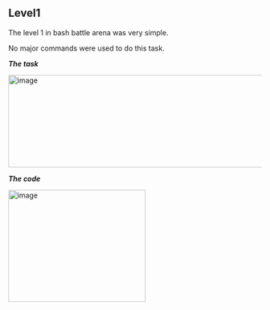 Level1 
---

The level 1 in bash battle arena was very simple.

No major commands were used to do this task.

***The task***

<img width="1056" height="184" alt="image" src="https://github.com/user-attachments/assets/f4d2dc6e-88fd-426e-8bb1-16774b1d7a20" />

***The code***

<img width="273" height="223" alt="image" src="https://github.com/user-attachments/assets/75a57adb-6dbe-4919-83b7-eea87b489ae1" />

